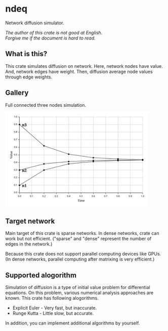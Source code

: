 ndeq
===

Network diffusion simulator.

*The author of this crate is not good at English.*  
*Forgive me if the document is hard to read.*

## What is this?

This crate simulates diffusion on network.
Here, network nodes have value.
And, network edges have weight.
Then, diffusion average node values through edge weights.

## Gallery

Full connected three nodes simulation.

<img src="example_pkgs/sample/out/out.svg" height="300"/>

## Target network

Main target of this crate is sparse networks.
In dense networks, crate can work but not efficient.
("sparse" and "dense" represent the number of edges in the network.)

Because this crate does not support parallel computing devices like GPUs.
(In dense networks, parallel computing after matrixing is very efficient.)

## Supported alogorithm

Simulation of diffusion is a type of initial value problem for differential
equations. On this problem, various numerical analysis approaches are known.
This crate has following alogorithms. 

* Explicit Euler - Very fast, but inaccurate.
* Runge Kutta - Little slow, but accurate.

In addition, you can implement additional algorithms by yourself.